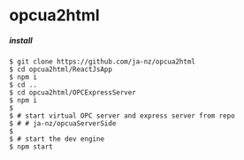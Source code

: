 opcua2html
====================

##### install 

    $ git clone https://github.com/ja-nz/opcua2html
    $ cd opcua2html/ReactJsApp
    $ npm i
    $ cd ..
    $ cd opcua2html/OPCExpressServer
    $ npm i
    $
    $ # start virtual OPC server and express server from repo
    $ # # ja-nz/opcuaServerSide 
    $
    $ # start the dev engine
    $ npm start

